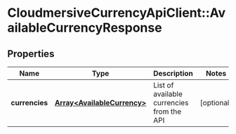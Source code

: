 # CloudmersiveCurrencyApiClient::AvailableCurrencyResponse

## Properties
Name | Type | Description | Notes
------------ | ------------- | ------------- | -------------
**currencies** | [**Array&lt;AvailableCurrency&gt;**](AvailableCurrency.md) | List of available currencies from the API | [optional] 


